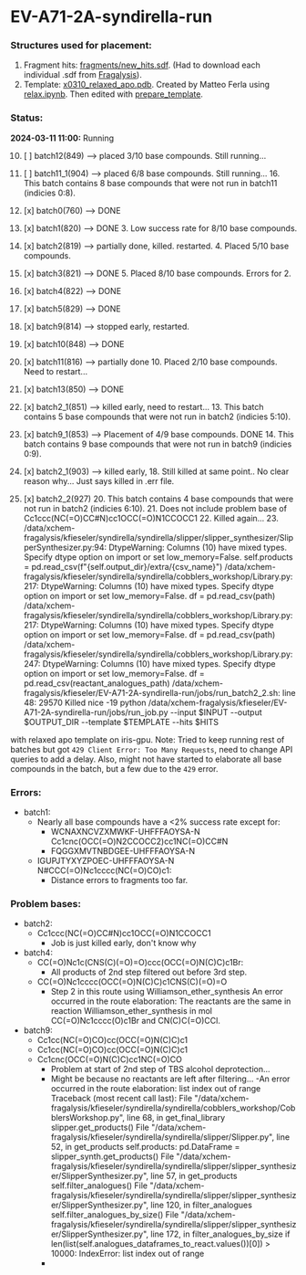 # EV-A71-2A-syndirella-run

### Structures used for placement:
1. Fragment hits: [fragments/new_hits.sdf](fragments/new_hits.sdf). (Had to download each individual .sdf from [Fragalysis](https://fragalysis.xchem.diamond.ac.uk/viewer/react/preview/target/A71EV2A/tas/lb32627-66)).
2. Template: [x0310_relaxed_apo.pdb](fragments/x0310_relaxed_apo.pdb). Created by Matteo Ferla using [relax.ipynb](https://github.com/matteoferla/EV-A71-2A-elaborations/blob/main/iteration-2/code/relax.ipynb). 
Then edited with [prepare_template](notebooks/prepare_template.ipynb).

### Status:
**2024-03-11 11:00:** Running 

10. [ ] batch12(849) --> placed 3/10 base compounds. Still running...
15. [ ] batch11_1(904) --> placed 6/8 base compounds. Still running...
    16. This batch contains 8 base compounds that were not run in batch11 (indicies 0:8).


1. [x] batch0(760) --> DONE
2. [x] batch1(820) --> DONE
   3. Low success rate for 8/10 base compounds.
3. [x] batch2(819) --> partially done, killed. restarted.
   4. Placed 5/10 base compounds.
4. [x] batch3(821) --> DONE
   5. Placed 8/10 base compounds. Errors for 2. 
5. [x] batch4(822) --> DONE
6. [x] batch5(829) --> DONE
7. [x] batch9(814) --> stopped early, restarted.
8. [x] batch10(848) --> DONE
9. [x] batch11(816) --> partially done
   10. Placed 2/10 base compounds. Need to restart...
11. [x] batch13(850) --> DONE
12. [x] batch2_1(851) --> killed early, need to restart...
    13. This batch contains 5 base compounds that were not run in batch2 (indicies 5:10).
13. [x] batch9_1(853) --> Placement of 4/9 base compounds. DONE
    14. This batch contains 9 base compounds that were not run in batch9 (indicies 0:9).
17. [x] batch2_1(903) --> killed early,
    18. Still killed at same point.. No clear reason why... Just says killed in .err file. 
19. [x] batch2_2(927)
    20. This batch contains 4 base compounds that were not run in batch2 (indicies 6:10).
    21. Does not include problem base of Cc1ccc(NC(=O)CC#N)cc1OCC(=O)N1CCOCC1
    22. Killed again... 
    23. /data/xchem-fragalysis/kfieseler/syndirella/syndirella/slipper/slipper_synthesizer/SlipperSynthesizer.py:94: DtypeWarning: Columns (10) have mixed types. Specify dtype option on import or set low_memory=False.
  self.products = pd.read_csv(f"{self.output_dir}/extra/{csv_name}")
/data/xchem-fragalysis/kfieseler/syndirella/syndirella/cobblers_workshop/Library.py:217: DtypeWarning: Columns (10) have mixed types. Specify dtype option on import or set low_memory=False.
  df = pd.read_csv(path)
/data/xchem-fragalysis/kfieseler/syndirella/syndirella/cobblers_workshop/Library.py:217: DtypeWarning: Columns (10) have mixed types. Specify dtype option on import or set low_memory=False.
  df = pd.read_csv(path)
/data/xchem-fragalysis/kfieseler/syndirella/syndirella/cobblers_workshop/Library.py:247: DtypeWarning: Columns (10) have mixed types. Specify dtype option on import or set low_memory=False.
  df = pd.read_csv(reactant_analogues_path)
/data/xchem-fragalysis/kfieseler/EV-A71-2A-syndirella-run/jobs/run_batch2_2.sh: line 48: 29570 Killed                  nice -19 python /data/xchem-fragalysis/kfieseler/EV-A71-2A-syndirella-run/jobs/run_job.py --input $INPUT --output $OUTPUT_DIR --template $TEMPLATE --hits $HITS

with relaxed apo template on iris-gpu. 
Note: Tried to keep running rest of batches but got `429 Client Error: Too Many Requests`, need to change API
queries to add a delay. Also, might not have started to elaborate all base compounds in the batch, but a few due to the 
`429` error.

### Errors:

- batch1:
  - Nearly all base compounds have a <2% success rate except for:
    - WCNAXNCVZXMWKF-UHFFFAOYSA-N Cc1cnc(OCC(=O)N2CCOCC2)cc1NC(=O)CC#N
    - FQGGXMVTNBDGEE-UHFFFAOYSA-N 
  - IGUPJTYXYZPOEC-UHFFFAOYSA-N N#CCC(=O)Nc1cccc(NC(=O)CO)c1:
    - Distance errors to fragments too far.
  
### Problem bases:
- batch2:
  - Cc1ccc(NC(=O)CC#N)cc1OCC(=O)N1CCOCC1
    - Job is just killed early, don't know why
- batch4:
  - CC(=O)Nc1c(CNS(C)(=O)=O)ccc(OCC(=O)N(C)C)c1Br:
    - All products of 2nd step filtered out before 3rd step.
  - CC(=O)Nc1cccc(OCC(=O)N(C)C)c1CNS(C)(=O)=O
    - Step 2 in this route using Williamson_ether_synthesis
An error occurred in the route elaboration: The reactants are the same in reaction Williamson_ether_synthesis in mol CC(=O)Nc1cccc(O)c1Br and CN(C)C(=O)CCl.
- batch9:
  - Cc1cc(NC(=O)CO)cc(OCC(=O)N(C)C)c1
  - Cc1cc(NC(=O)CO)cc(OCC(=O)N(C)C)c1
  - Cc1cnc(OCC(=O)N(C)C)cc1NC(=O)CO
    - Problem at start of 2nd step of TBS alcohol deprotection...
    - Might be because no reactants are left after filtering...
    -An error occurred in the route elaboration: list index out of range
Traceback (most recent call last):
  File "/data/xchem-fragalysis/kfieseler/syndirella/syndirella/cobblers_workshop/CobblersWorkshop.py", line 68, in get_final_library
    slipper.get_products()
  File "/data/xchem-fragalysis/kfieseler/syndirella/syndirella/slipper/Slipper.py", line 52, in get_products
    self.products: pd.DataFrame = slipper_synth.get_products()
  File "/data/xchem-fragalysis/kfieseler/syndirella/syndirella/slipper/slipper_synthesizer/SlipperSynthesizer.py", line 57, in get_products
    self.filter_analogues()
  File "/data/xchem-fragalysis/kfieseler/syndirella/syndirella/slipper/slipper_synthesizer/SlipperSynthesizer.py", line 120, in filter_analogues
    self.filter_analogues_by_size()
  File "/data/xchem-fragalysis/kfieseler/syndirella/syndirella/slipper/slipper_synthesizer/SlipperSynthesizer.py", line 172, in filter_analogues_by_size
    if len(list(self.analogues_dataframes_to_react.values())[0]) > 10000:
IndexError: list index out of range
    - 
